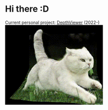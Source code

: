 # Hi there :D
Current personal project: [DepthViewer](https://github.com/parkchamchi/DepthViewer) (2022-)
![cat.gif](cat.gif)